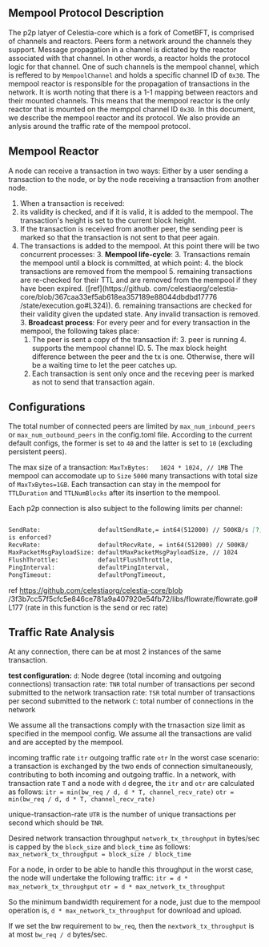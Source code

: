 ## Mempool Protocol Description

The p2p latyer of Celestia-core which is a fork of CometBFT, is comprised of channels and reactors. Peers form a network around the channels they support. Message propagation in a channel is dictated by the reactor associated with that channel. In other words, a reactor holds the protocol logic for that channel. One of such channels is the mempool channel, which is reffered to by `MempoolChannel` and holds a specific channel ID of `0x30`. The mempool reactor is responsible for the propagation of transactions in the network. It is worth noting that there is a 1-1 mapping between reactors and their
mounted channels. This means that the mempool reactor is the only reactor
that is mounted on the memppol channel ID  `0x30`. In this document, we describe the mempool reactor and its protocol. We also provide an anlysis around the traffic rate of the mempool protocol.

## Mempool Reactor
A node can receive a transaction in two ways:
Either by a user sending a transaction to the node, or by the node receiving a transaction from another node.
1. When a transaction is received:
2. its validity is checked, and if it is valid, it is added to the mempool. The transaction's height is set to the current block height.
3. If the transaction is received from another peer, the sending peer is
   marked so that the transaction is not sent to that peer again.
2. The transactions is added to the mempool. At this point there will be two concurrent processes:
   3. **Mempool life-cycle**:
      3. Transactions remain the mempool until a block is committed, at which point:
         4. the block transactions are removed from the mempool
         5. remaining transactions are re-checked for their TTL
            and are removed from the mempool if they have been expired. ([ref](https://github.
            com/celestiaorg/celestia-core/blob/367caa33ef5ab618ea357189e88044dbdbd17776
            /state/execution.go#L324)).
         6. remaining transactions are checked for their validity given the updated state. Any invalid transaction is removed.
   3. **Broadcast process**: For every peer and for every transaction in the mempool, the following takes place:
      1. The peer is sent a copy of the transaction if:
         3. peer is running
         4. supports the mempool channel ID.
         5. The max block height difference between the peer and the tx is one.
            Otherwise, there will be a waiting time to let the peer catches up.
      1. Each transaction is sent only once and the receving peer is marked
         as not to send that transaction again.

<!--- The first step in the transaction life-cycle is the validity check.
If all checks pass successfully, then the message goes throughout the following
steps. The transaction is broadcast to all the connected and running peers
who support the
mempool channel ID. The broadcast happens regardless of the connection type
of the peer, being inbound or outbound.
When a transaction is sent to a peer, the mempool marks that peer to not to
send that transaction again.
If the transaction is received from another peer, then the validity check
takes place. Also, the peer is marked to not to send that transaction again.
When a block is committed, the block transactions are removed from the
mempool and  remaining transactions are re-checked for their TTL
and are removed from the mempool if they have been expired. ([ref](https://github.
com/celestiaorg/celestia-core/blob/367caa33ef5ab618ea357189e88044dbdbd17776
/state/execution.go#L324)). Additionally, they are checked for their
validity given the updated state. Any invalid transaction is removed.
[//]: # (Is it possible that the marks are erased and the transaction is
sent again? for example when the mempool is full and then gets erased)
[//]: # (Is a transaction resent after Recheck: NO)
[?] Is there any cap on the number of transactions sent to another peer? No
[//]: # (Consider the case that one sends 1000 txs with size 1MB, filling up
the entire mempool size wise, in that case, we keep erasing the past
transactions. is it even possible? do we have a limit on the incoming
bandwidth? consider a mempool size of 1, and then make an example) --->


## Configurations
The total number of connected peers are limited by `max_num_inbound_peers`
or `max_num_outbound_peers` in the config.toml file. According to the
current default configs, the former is set to  `40` and the latter is set to
`10` (excluding persistent peers).

The max size of a transaction: `MaxTxBytes:   1024 * 1024, // 1MB`
The mempool can accomodate up to `Size` `5000` many transactions with total
size of `MaxTxBytes=1GB`.
Each transaction can stay in the mempool for `TTLDuration` and `TTLNumBlocks`
after its insertion to the mempool.

Each p2p connection is also subject to the following limits per channel:
```markdown

SendRate:                defaultSendRate,= int64(512000) // 500KB/s [?] How it
is enforced?
RecvRate:                defaultRecvRate, = int64(512000) // 500KB/
MaxPacketMsgPayloadSize: defaultMaxPacketMsgPayloadSize, // 1024
FlushThrottle:           defaultFlushThrottle,
PingInterval:            defaultPingInterval,
PongTimeout:             defaultPongTimeout,
```
ref https://github.com/celestiaorg/celestia-core/blob
/3f3b7cc57f5cfc5e846ce781a9a407920e54fb72/libs/flowrate/flowrate.go#L177
(rate in this function is the send or rec rate)


## Traffic Rate Analysis
At any connection, there can be at most 2 instances of the same transaction.

**test configuration:**
`d`: Node degree (total incoming and outgoing connections)
transaction rate: `TNR` total number of transactions per second submitted to the
network
transaction rate: `TSR` total number of transactions per second submitted to the
network
`C`: total number of connections in the network

We assume all the transactions comply with the trnasaction size limit as
specified in the mempool config.
We assume all the transactions are valid and are accepted by the mempool.

incoming traffic rate `itr`
outgoing traffic rate  `otr`
In the worst case scenario: a transaction is exchanged by the two ends of
connection simultaneously, contributing to both incoming and outgoing traffic.
In a network, with transaction rate `T` and a node with `d` degree, the
`itr` and `otr` are calculated as follows:
`itr = min(bw_req / d, d * T, channel_recv_rate)`
`otr = min(bw_req / d, d * T, channel_recv_rate)`

unique-transaction-rate `UTR` is the number of unique transactions per
second which should be `TNR`.

Desired network transaction throughput `network_tx_throughput` in bytes/sec
is capped by the `block_size` and `block_time` as follows:
`max_network_tx_throughput = block_size / block_time`

For a node, in order to be able to handle this throughput in the worst case,
the node will undertake the following traffic:
`itr = d * max_network_tx_throughput`
`otr = d * max_network_tx_throughput`

So the minimum bandwidth requirement for a node, just due to the mempool
operation is, `d * max_network_tx_throughput` for download and upload.

If we set the bw requirement to `bw_req`, then the `nextwork_tx_throughput`
is at most `bw_req / d` bytes/sec.
